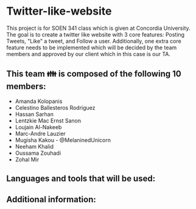 # Twitter-like-website
This project is for SOEN 341 class which is given at Concordia University. The goal is to create a twitter like website with 3 core features: Posting Tweets, "Like" a tweet, and Follow a user. Additionally, one extra core feature needs to be implemented which will be decided by the team members and approved by our client which in this case is our TA.

## This team :family: is composed of the following 10 members:

- Amanda Kolopanis
- Celestino Ballesteros Rodriguez
- Hassan Sarhan
- Lentzkie Mac Ernst Sanon
- Loujain Al-Nakeeb
- Marc-Andre Lauzier
- Mugisha Kakou	- @MelaninedUnicorn
- Neeham Khalid
- Oussama Zouhadi
- Zohal Mir

## Languages and tools that will be used:


## Additional information:
